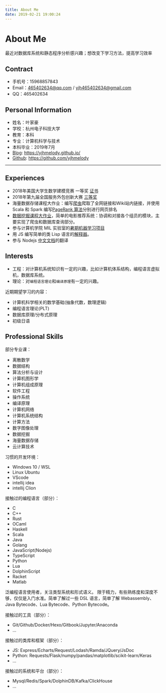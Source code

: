 ```yaml
---
title: About Me
date: 2019-02-21 19:00:24
---
```


# About Me

最近对数据库系统和静态程序分析感兴趣；想改变下学习方法，提高学习效率

## Contract

- 手机号：15968857843
- Email：465402634@qq.com / yjh465402634@gmail.com
- QQ：465402634

## Personal Information

- 姓名：叶家豪
- 学校：杭州电子科技大学
- 教育：本科
- 专业：计算机科学与技术
- 本科毕业：2019年7月
- [Blog](https://yjhmelody.github.io/): https://yjhmelody.github.io/
- [Github](https://github.com/yjhmelody): https://github.com/yjhmelody

---

## Experiences

- 2018年美国大学生数学建模竞赛 一等奖 [证书](http://www.comap-math.com/mcm/2018Certs/91397.pdf)
- 2018年第九届全国服务外包创新大赛 [三等奖](http://www.fwwb.org.cn/news/show/225) 
- 海量数据存储课程大作业：编写[爬虫]((https://github.com/yjhmelody/page-links-crawl))爬取了全网链接和Wiki站内链接，并使用 Scala 和 Spark 编写[PageRank 算法](https://github.com/yjhmelody/Spark-PageRank)分别进行网页排名
- [数据挖掘课程大作业](https://github.com/yjhmelody/movie-crawl)，简单的电影推荐系统：协调和对接各个组员的模块，主要实现了爬虫和数据库查询部分。
- 参与计算机学院 MIL 实验室的[暑期机器学习项目](https://github.com/milLearningGroup/cama_summer_school_2017)
- 用 JS 编写简单的类 Lisp 语言的[解释器](https://github.com/yjhmelody/lambda-language)。
- 参与 Nodejs [中文文档](https://github.com/nodejscn/node-api-cn)的翻译

## Interests

- 工程：对计算机系统知识有一定的兴趣，比如计算机体系结构，编程语言虚拟机，数据库系统。
- 理论：对`编程语言理论`和`编译原理`有一定的兴趣。

近期期望学习的内容：

- 计算机科学相关的数学基础(抽象代数，数理逻辑)
- 编程语言理论(PLT)
- 数据库原理/分布式原理
- 初级日语

## Professional Skills

部分专业课：

- 离散数学
- 数据结构
- 算法分析与设计
- 计算机图形学
- 计算机组成原理
- 软件工程
- 操作系统
- 编译原理
- 计算机网络
- 计算机系统结构
- 计算方法
- 数字图像处理
- 数据挖掘
- 海量数据存储
- 云计算技术

习惯的开发环境：

- Windows 10 / WSL
- Linux Ubuntu
- VScode
- intellij idea
- intellij Clion

接触过的编程语言（部分）：
- C
- C++
- Rust
- OCaml
- Haskell
- Scala
- Java
- Golang
- JavaScript(Nodejs)
- TypeScript
- Python
- Lua
- DolphinScript
- Racket
- Matlab

泛编程语言使用者，关注类型系统和形式语义。
限于精力，有些熟练度和深度不够，仅仅是入门水准。简单了解过一些 DSL 语言，简单了解 Webassembly、Java Bytecode、Lua Bytecode、Python Bytecode。

接触过的工具（部分）：

- Git/Github/Docker/Hexo/Gitbook/Jupyter/Anaconda
- ...

接触过的类库和框架（部分）：

- JS: Express/Echarts/Request/Lodash/Ramda/JQuery/JsDoc
- Python: Requests/Flask/numpy/pandas/matplotlib/scikit-learn/Keras
- ...

接触过的系统和平台（部分）：

- Mysql/Redis/Spark/DolphinDB/Kafka/ClickHouse
- ...